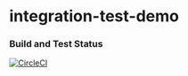 # integration-test-demo

### Build and Test Status

[![CircleCI](https://circleci.com/gh/ywalakamar/integration-test-demo/tree/main.svg?style=svg)](https://circleci.com/gh/ywalakamar/integration-test-demo/tree/main)
